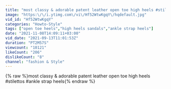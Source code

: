 ```yaml
---
title: "most classy & adorable patent leather open toe high heels #stilettos #ankle strap heels"
image: "https:\/\/i.ytimg.com\/vi\/Hf52WtwKgqY\/hqdefault.jpg"
vid_id: "Hf52WtwKgqY"
categories: "Howto-Style"
tags: ["open toe heels","high heels sandals","ankle strap heels"]
date: "2021-11-08T14:09:11+03:00"
vid_date: "2021-09-13T11:01:53Z"
duration: "PT2M57S"
viewcount: "10121"
likeCount: "206"
dislikeCount: "8"
channel: "fashion & Style"
---
```

{% raw %}most classy &amp; adorable patent leather open toe high heels #stilettos #ankle strap heels{% endraw %}
